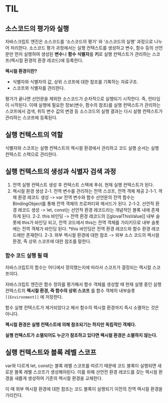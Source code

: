 # TIL 

## 소스코드의 평가와 실행

자바스크립트 엔진은 소스코드를 ‘소스코드의 평가’ 와 ‘소스코드의 실행’ 과정으로 나누어 처리한다.
소스코드 평가 과정에서는 실행 컨텍스트를 생성하고 변수, 함수 등의 선언문만 먼저 실행하여 생성된
 **변수**나 **함수** **식별자**를 **키**로 실행 컨텍스트가 관리하는 스코프(렉시컬 환경의 환경 레코드)에
등록한다. 

**렉시컬 환경이란?**
- 식별자와 식별자의 값, 상위 스코프에 대한 참조를 기록하는 자료구조.
- 스코프와 식별자를 관리한다.

평가가 끝나면 선언문을 제외한 소스코드가 순차적으로 실행되기 시작한다. 즉, 런타임이 시작된다.
이때 실행에 필요한 정보(변수, 함수의 참조)를 실행 컨텍스트가 관리하는 스코프에서 검색, 취득
변수 값의 변경 등 소스코드의 실행 결과는 다시 실행 컨텍스트가 관리하는 스코프에 등록된다.

## 실행 컨텍스트의 역할

식별자와 스코프는 실행 컨텍스트의 렉시컬 환경에서 관리하고 코드 실행 순서는 실행 컨텍스트 스택으로 관리한다.

## 실행 컨텍스트의 생성과 식별자 검색 과정

1. 전역 실행 컨텍스트 생성 후 컨텍스트 스택에 푸쉬. 현재 실행 컨텍스트가 된다.
2. 렉시컬 환경 생성
2-1. 전역 변수를 관리하는 전역 스코프, 전역 객체 제공
2-1-1. 객체 환경 레코드 생성
-> var 전역 변수와 함수 선언문의 전역 함수는 BindingObject를 통해 전역 객체의 프로퍼티와 
메서드가 된다.
2-1-2. 선언적 환경 레코드 생성
-> let, const는 선언적 환경 레코드라는 개념적인 블록 내에 존재하게 된다.
2-2. this 바인딩
-> 전역 환경 레코드의 [[glovalThisValue]] 내부 슬롯에 this가 바인딩 되고,
전역 코드에서 this는 전역 객체를 가리키므로 내부 슬롯에는 전역 객체가 바인딩 된다.
*this 바인딩은 전역 환경 레코드와 함수 환경 레코드에만 존재한다.
2-3. 외부 렉시컬 환경에 대한 참조
-> 외부 소스 코드의 렉시컬 환경, 즉 상위 스코프에 대한 참조를 말한다.

### 함수 코드 실행 될 때

자바스크립트의 함수는 어디에서 정의했는지에 따라서 스코프가 결정되는 렉시컬 스코프이다.

자바스크립트 엔진은 함수 정의를 평가해서 함수 객체를 생성할 때 현재 실행 중인 실행 컨텍스트의 **렉시컬 환경, 즉 함수의 상위 스코프** 를 함수 객체의 내부슬롯 `[[Environment]]` 에 저장한다.

함수 실행 컨텍스트가 제거되었다고 해서 함수의 렉시컬 환경까지 즉시 소멸하는 것은 아니다.

**렉시컬 환경은 실행 컨텍스트에 의해 참조되기는 하지만 독립적인 객체다.**

**실행 컨텍스트가 소멸되어도 누군가 참조하고 있다면 렉시컬 환경은 소멸하지 않는다.**

## 실행 컨텍스트와 블록 레벨 스코프

var와 다르게 let, const는 블록 레벨 스코프를 따르기 때문에 코드 블록이 실행되면 새로운 블록 레벨 스코프가 생성해야된다. 이를 위해 선언전 환경 레코드를 갖는 렉시컬 환경을 새롭게 생성하여 기존의 렉시컬 환경을 교체한다.

이 때 외부 렉시컬 환경에 대한 참조는 코드 블록이 실행되기 이전의 전역 렉시컬 환경을 가리킨다.
